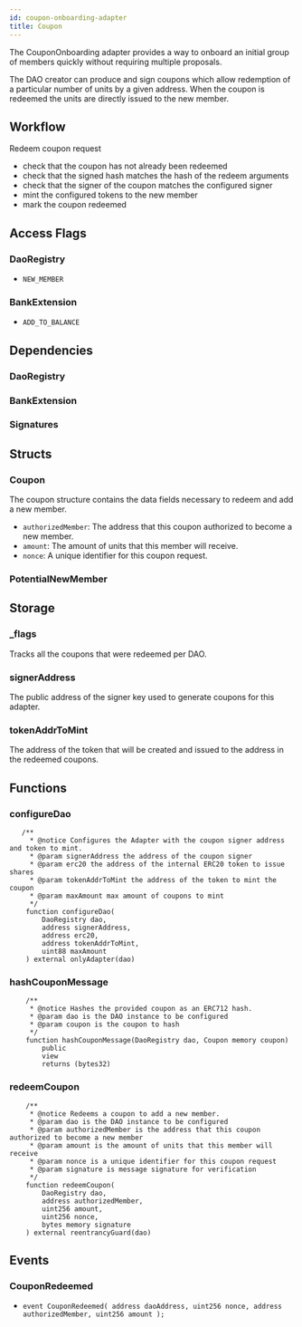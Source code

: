```yaml
---
id: coupon-onboarding-adapter
title: Coupon
---
```


The CouponOnboarding adapter provides a way to onboard an initial group of members quickly without requiring multiple proposals.

The DAO creator can produce and sign coupons which allow redemption of a particular number of units by a given address. When the coupon is redeemed the units are directly issued to the new member.

## Workflow

Redeem coupon request

- check that the coupon has not already been redeemed
- check that the signed hash matches the hash of the redeem arguments
- check that the signer of the coupon matches the configured signer
- mint the configured tokens to the new member
- mark the coupon redeemed

## Access Flags

### DaoRegistry

- `NEW_MEMBER`

### BankExtension

- `ADD_TO_BALANCE`

## Dependencies

### DaoRegistry

### BankExtension

### Signatures

## Structs

### Coupon

The coupon structure contains the data fields necessary to redeem and add a new member.

- `authorizedMember`: The address that this coupon authorized to become a new member.
- `amount`: The amount of units that this member will receive.
- `nonce`: A unique identifier for this coupon request.

### PotentialNewMember

## Storage

### \_flags

Tracks all the coupons that were redeemed per DAO.

### signerAddress

The public address of the signer key used to generate coupons for this adapter.

### tokenAddrToMint

The address of the token that will be created and issued to the address in the redeemed coupons.

## Functions

### configureDao

```solidity
   /**
     * @notice Configures the Adapter with the coupon signer address and token to mint.
     * @param signerAddress the address of the coupon signer
     * @param erc20 the address of the internal ERC20 token to issue shares
     * @param tokenAddrToMint the address of the token to mint the coupon
     * @param maxAmount max amount of coupons to mint
     */
    function configureDao(
        DaoRegistry dao,
        address signerAddress,
        address erc20,
        address tokenAddrToMint,
        uint88 maxAmount
    ) external onlyAdapter(dao)
```

### hashCouponMessage

```solidity
    /**
     * @notice Hashes the provided coupon as an ERC712 hash.
     * @param dao is the DAO instance to be configured
     * @param coupon is the coupon to hash
     */
    function hashCouponMessage(DaoRegistry dao, Coupon memory coupon)
        public
        view
        returns (bytes32)
```

### redeemCoupon

```solidity
    /**
     * @notice Redeems a coupon to add a new member.
     * @param dao is the DAO instance to be configured
     * @param authorizedMember is the address that this coupon authorized to become a new member
     * @param amount is the amount of units that this member will receive
     * @param nonce is a unique identifier for this coupon request
     * @param signature is message signature for verification
     */
    function redeemCoupon(
        DaoRegistry dao,
        address authorizedMember,
        uint256 amount,
        uint256 nonce,
        bytes memory signature
    ) external reentrancyGuard(dao)
```

## Events

### CouponRedeemed

- `event CouponRedeemed( address daoAddress, uint256 nonce, address authorizedMember, uint256 amount );`
